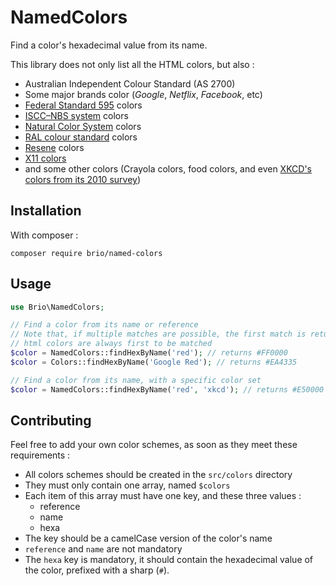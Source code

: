 # NamedColors

Find a color's hexadecimal value from its name.

This library does not only list all the HTML colors, but also :

- Australian Independent Colour Standard (AS 2700)
- Some major brands color (_Google_, _Netflix_, _Facebook_, etc)
- [Federal Standard 595](https://en.wikipedia.org/wiki/Federal_Standard_595) colors
- [ISCC–NBS system](https://en.wikipedia.org/wiki/ISCC%E2%80%93NBS_system) colors
- [Natural Color System](https://en.wikipedia.org/wiki/Natural_Color_System) colors
- [RAL colour standard](https://en.wikipedia.org/wiki/RAL_colour_standard) colors
- [Resene](http://www.resene.co.nz/) colors
- [X11 colors](https://en.wikipedia.org/wiki/X11_color_names)
- and some other colors (Crayola colors, food colors, and even [XKCD's colors from its 2010 survey](https://blog.xkcd.com/2010/05/03/color-survey-results/))

## Installation

With composer :

```
composer require brio/named-colors
```

## Usage

```php
use Brio\NamedColors;

// Find a color from its name or reference
// Note that, if multiple matches are possible, the first match is returned
// html colors are always first to be matched
$color = NamedColors::findHexByName('red'); // returns #FF0000
$color = Colors::findHexByName('Google Red'); // returns #EA4335

// Find a color from its name, with a specific color set
$color = NamedColors::findHexByName('red', 'xkcd'); // returns #E50000
```

## Contributing

Feel free to add your own color schemes, as soon as they meet these requirements :
 
 - All colors schemes should be created in the `src/colors` directory
 - They must only contain one array, named `$colors`
 - Each item of this array must have one key, and these three values :
   - reference
   - name
   - hexa
 - The key should be a camelCase version of the color's name
 - `reference` and `name` are not mandatory
 - The `hexa` key is mandatory, it should contain the hexadecimal value of the color, prefixed with a sharp (`#`).